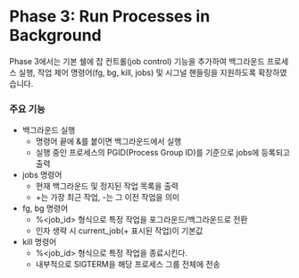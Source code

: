 # Phase 3: Run Processes in Background
Phase 3에서는 기본 쉘에 잡 컨트롤(job control) 기능을 추가하여 백그라운드 프로세스 실행, 작업 제어 명령어(fg, bg, kill, jobs) 및 시그널 핸들링을 지원하도록 확장하였습니다.

### 주요 기능
- 백그라운드 실행
    - 명령어 끝에 &를 붙이면 백그라운드에서 실행
    - 실행 중인 프로세스의 PGID(Process Group ID)를 기준으로 jobs에 등록되고 출력
- jobs 명령어
    - 현재 백그라운드 및 정지된 작업 목록을 출력
    - +는 가장 최근 작업, -는 그 이전 작업을 의미
- fg, bg 명령어
    - %<job_id> 형식으로 특정 작업을 포그라운드/백그라운드로 전환
    - 인자 생략 시 current_job(+ 표시된 작업)이 기본값
- kill 명령어
    - %<job_id> 형식으로 특정 작업을 종료시킨다.
    - 내부적으로 SIGTERM을 해당 프로세스 그룹 전체에 전송